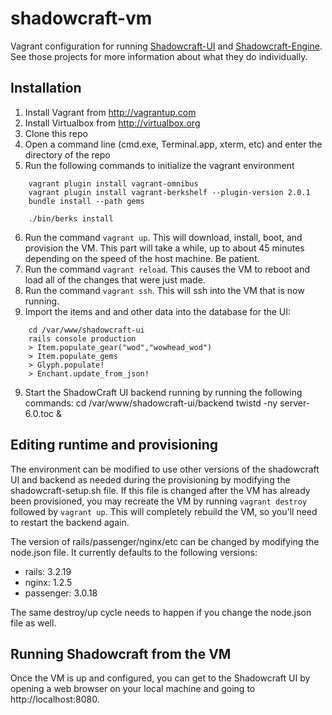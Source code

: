 shadowcraft-vm
==============

Vagrant configuration for running [Shadowcraft-UI](https://github.com/cheald/shadowcraft-ui) and [Shadowcraft-Engine](https://github.com/dazer/ShadowCraft-Engine).  See those projects for more information about what they do individually.

## Installation

1. Install Vagrant from http://vagrantup.com
2. Install Virtualbox from http://virtualbox.org
3. Clone this repo
4. Open a command line (cmd.exe, Terminal.app, xterm, etc) and enter the directory of the repo
5. Run the following commands to initialize the vagrant environment
```
    vagrant plugin install vagrant-omnibus
    vagrant plugin install vagrant-berkshelf --plugin-version 2.0.1
    bundle install --path gems
    
    ./bin/berks install
```
6. Run the command `vagrant up`.  This will download, install, boot, and provision the VM.  This part will take a while, up to about 45 minutes depending on the speed of the host machine. Be patient.
7. Run the command `vagrant reload`.  This causes the VM to reboot and load all of the changes that were just made.
8. Run the command `vagrant ssh`.  This will ssh into the VM that is now running.
9. Import the items and and other data into the database for the UI:
```
    cd /var/www/shadowcraft-ui
    rails console production
    > Item.populate_gear("wod","wowhead_wod")
    > Item.populate_gems
    > Glyph.populate!
    > Enchant.update_from_json!
```
9. Start the ShadowCraft UI backend running by running the following commands:
    cd /var/www/shadowcraft-ui/backend
    twistd -ny server-6.0.toc &

## Editing runtime and provisioning

The environment can be modified to use other versions of the shadowcraft UI and backend as needed during the provisioning by modifying the shadowcraft-setup.sh file.  If this file is changed after the VM has already been provisioned, you may recreate the VM by running `vagrant destroy` followed by `vagrant up`.  This will completely rebuild the VM, so you'll need to restart the backend again.

The version of rails/passenger/nginx/etc can be changed by modifying the node.json file.  It currently defaults to the following versions:

* rails: 3.2.19
* nginx: 1.2.5
* passenger: 3.0.18

The same destroy/up cycle needs to happen if you change the node.json file as well.

## Running Shadowcraft from the VM

Once the VM is up and configured, you can get to the Shadowcraft UI by opening a web browser on your local machine and going to http://localhost:8080.
